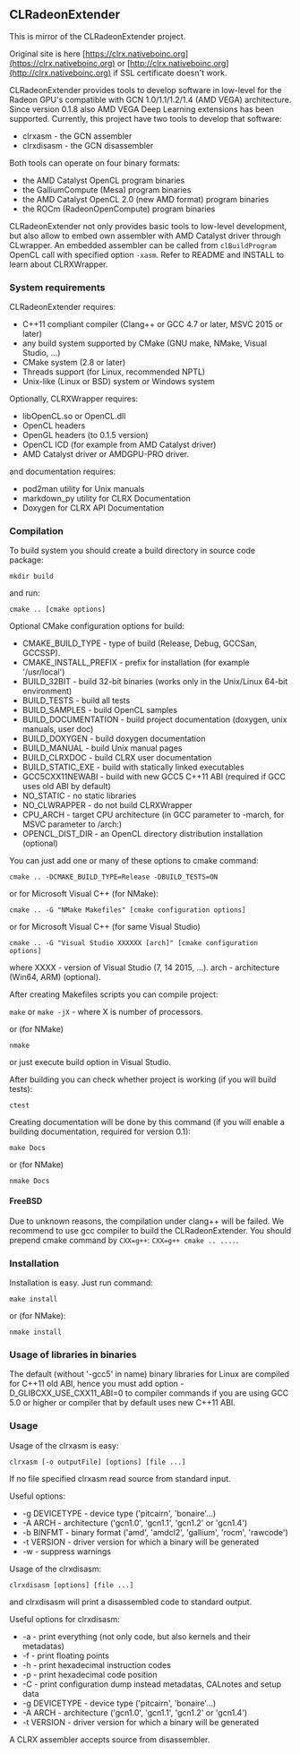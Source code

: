 ## CLRadeonExtender

This is mirror of the CLRadeonExtender project.

Original site is here [https://clrx.nativeboinc.org](https://clrx.nativeboinc.org) or
[http://clrx.nativeboinc.org](http://clrx.nativeboinc.org)
if SSL certificate doesn't work.

CLRadeonExtender provides tools to develop software in low-level for the Radeon GPU's
compatible with GCN 1.0/1.1/1.2/1.4 (AMD VEGA) architecture. Since version 0.1.8 also AMD VEGA
Deep Learning extensions has been supported.
Currently, this project have two tools to develop that software:

* clrxasm - the GCN assembler
* clrxdisasm - the GCN disassembler

Both tools can operate on four binary formats:

* the AMD Catalyst OpenCL program binaries
* the GalliumCompute (Mesa) program binaries
* the AMD Catalyst OpenCL 2.0 (new AMD format) program binaries
* the ROCm (RadeonOpenCompute) program binaries

CLRadeonExtender not only provides basic tools to low-level development, but also
allow to embed own assembler with AMD Catalyst driver through CLwrapper.
An embedded assembler can be called from `clBuildProgram` OpenCL call
with specified option `-xasm`. Refer to README and INSTALL to learn about CLRXWrapper.

### System requirements

CLRadeonExtender requires:

* C++11 compliant compiler (Clang++ or GCC 4.7 or later, MSVC 2015 or later)
* any build system supported by CMake (GNU make, NMake, Visual Studio, ...)
* CMake system (2.8 or later)
* Threads support (for Linux, recommended NPTL)
* Unix-like (Linux or BSD) system or Windows system

Optionally, CLRXWrapper requires:

* libOpenCL.so or OpenCL.dll
* OpenCL headers
* OpenGL headers (to 0.1.5 version)
* OpenCL ICD (for example from AMD Catalyst driver)
* AMD Catalyst driver or AMDGPU-PRO driver.

and documentation requires:

* pod2man utility for Unix manuals
* markdown_py utility for CLRX Documentation
* Doxygen for CLRX API Documentation

### Compilation

To build system you should create a build directory in source code package:

```
mkdir build
```

and run:

```
cmake .. [cmake options]
```

Optional CMake configuration options for build:

* CMAKE_BUILD_TYPE - type of build (Release, Debug, GCCSan, GCCSSP).
* CMAKE_INSTALL_PREFIX - prefix for installation (for example '/usr/local')
* BUILD_32BIT - build 32-bit binaries (works only in the Unix/Linux 64-bit environment)
* BUILD_TESTS - build all tests
* BUILD_SAMPLES - build OpenCL samples
* BUILD_DOCUMENTATION - build project documentation (doxygen, unix manuals, user doc)
* BUILD_DOXYGEN - build doxygen documentation
* BUILD_MANUAL - build Unix manual pages
* BUILD_CLRXDOC - build CLRX user documentation
* BUILD_STATIC_EXE - build with statically linked executables
* GCC5CXX11NEWABI - build with new GCC5 C++11 ABI (required if GCC uses old ABI by default)
* NO_STATIC - no static libraries
* NO_CLWRAPPER - do not build CLRXWrapper
* CPU_ARCH - target CPU architecture (in GCC parameter to -march, for MSVC
  parameter to /arch:)
* OPENCL_DIST_DIR - an OpenCL directory distribution installation (optional)

You can just add one or many of these options to cmake command:

```
cmake .. -DCMAKE_BUILD_TYPE=Release -DBUILD_TESTS=ON
```

or for Microsoft Visual C++ (for NMake):

```
cmake .. -G "NMake Makefiles" [cmake configuration options]
```

or for Microsoft Visual C++ (for same Visual Studio)

```
cmake .. -G "Visual Studio XXXXXX [arch]" [cmake configuration options]
```

where XXXX - version of Visual Studio (7, 14 2015, ...).
arch - architecture (Win64, ARM)  (optional).

After creating Makefiles scripts you can compile project:

`make` or `make -jX` - where X is number of processors.

or (for NMake)

`nmake`

or just execute build option in Visual Studio.

After building you can check whether project is working (if you will build tests):

```
ctest
```

Creating documentation will be done by this command
(if you will enable a building documentation, required for version 0.1):

```
make Docs
```

or (for NMake)

```
nmake Docs
```

#### FreeBSD

Due to unknown reasons, the compilation under clang++ will be failed. We recommend to use
gcc compiler to build the CLRadeonExtender. You should prepend cmake command by `CXX=g++`:
`CXX=g++ cmake .. ....`.


### Installation

Installation is easy. Just run command:

```
make install
```

or (for NMake):

```
nmake install
```

### Usage of libraries in binaries

The default (without '-gcc5' in name) binary libraries for Linux are compiled
for C++11 old ABI, hence you must add option -D_GLIBCXX_USE_CXX11_ABI=0 to
compiler commands if you are using GCC 5.0 or higher or compiler that by default
uses new C++11 ABI.

### Usage

Usage of the clrxasm is easy:

```
clrxasm [-o outputFile] [options] [file ...]
```

If no file specified clrxasm read source from standard input.

Useful options:

* -g DEVICETYPE - device type ('pitcairn', 'bonaire'...)
* -A ARCH - architecture ('gcn1.0', 'gcn1.1', 'gcn1.2' or 'gcn1.4')
* -b BINFMT - binary format ('amd', 'amdcl2', 'gallium', 'rocm', 'rawcode')
* -t VERSION - driver version for which a binary will be generated
* -w - suppress warnings

Usage of the clrxdisasm:

```
clrxdisasm [options] [file ...]
```

and clrxdisasm will print a disassembled code to standard output.

Useful options for clrxdisasm:

* -a - print everything (not only code, but also kernels and their metadatas)
* -f - print floating points
* -h - print hexadecimal instruction codes
* -p - print hexadecimal code position
* -C - print configuration dump instead metadatas, CALnotes and setup data
* -g DEVICETYPE - device type ('pitcairn', 'bonaire'...)
* -A ARCH - architecture ('gcn1.0', 'gcn1.1', 'gcn1.2' or 'gcn1.4')
* -t VERSION - driver version for which a binary will be generated

A CLRX assembler accepts source from disassembler.
